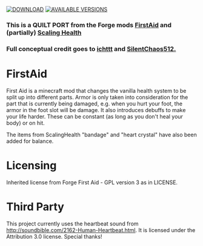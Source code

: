 [![DOWNLOAD](https://cf.way2muchnoise.eu/full_276837_downloads.svg)](https://minecraft.curseforge.com/projects/first-aid)
[![AVAILABLE VERSIONS](https://cf.way2muchnoise.eu/versions/276837.svg)](https://minecraft.curseforge.com/projects/first-aid)

### This is a QUILT PORT from the Forge mods <a href='https://www.curseforge.com/minecraft/mc-mods/first-aid'>FirstAid</a> and (partially) <a href='[https://www.curseforge.com/minecraft/mc-mods/first-aid](https://www.curseforge.com/minecraft/mc-mods/scaling-health)'>Scaling Health</a>
### Full conceptual credit goes to <a href='https://github.com/ichttt'>ichttt</a> and <a href='https://github.com/SilentChaos512'>SilentChaos512.</a>

# FirstAid
First Aid is a minecraft mod that changes the vanilla health system to be split up into different parts.
Armor is only taken into consideration for the part that is currently being damaged, e.g. when you hurt your foot,
the armor in the foot slot will be damage.
It also introduces debuffs to make your life harder. These can be constant (as long as you don't heal your body) or on hit.

The items from ScalingHealth "bandage" and "heart crystal" have also been added for balance.

# Licensing
Inherited license from Forge First Aid - GPL version 3 as in LICENSE.

# Third Party

This project currently uses the heartbeat sound from <href>http://soundbible.com/2162-Human-Heartbeat.html</href>.
It is licensed under the Attribution 3.0 license. Special thanks!
